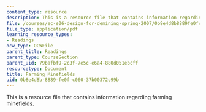 ```yaml
---
content_type: resource
description: This is a resource file that contains information regarding farming minefields.
file: /courses/ec-s06-design-for-demining-spring-2007/0b8e4d8b8889fe0fc06037b00372c99b_MITEC_S06S07_06farmi.pdf
file_type: application/pdf
learning_resource_types:
- Readings
ocw_type: OCWFile
parent_title: Readings
parent_type: CourseSection
parent_uid: 79bafbf9-2c3f-7e5c-e6a4-880d051ebcff
resourcetype: Document
title: Farming Minefields
uid: 0b8e4d8b-8889-fe0f-c060-37b00372c99b
---
```

This is a resource file that contains information regarding farming minefields.

